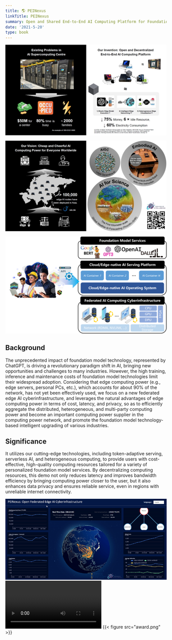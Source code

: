 ```yaml
---
title: 🌎 PEINexus
linkTitle: PEINexus
summary: Open and Shared End-to-End AI Computing Platform for Foundation Model-as-a-Service
date: '2021-5-20'
type: book
---
```


![alt text](pp-1.png)

![alt text](ppp-1.png)

![alt text](AIComputing-1.png)

## Background

The unprecedented impact of foundation model technology, represented by ChatGPT, is driving a revolutionary paradigm shift in AI, bringing new opportunities and challenges to many industries. However, the high training, inference and maintenance costs of foundation model technologies limit their widespread adoption. Considering that edge computing power (e.g., edge servers, personal PCs, etc.), which accounts for about 90% of the network, has not yet been effectively used, we focus on a new federated edge AI cyberinfrastructure, and leverages the natural advantages of edge computing power in terms of cost, latency, and privacy, so as to efficiently aggregate the distributed, heterogeneous, and multi-party computing power and become an important computing power supplier in the computing power network, and promote the foundation model technology-based intelligent upgrading of various industries.


## Significance

It utilizes our cutting-edge technologies, including token-adaptive serving, serverless AI, and heterogeneous computing, to provide users with cost-effective, high-quality computing resources tailored for a variety of personalized foundation model services. By decentralizing computing resources, this demo not only reduces latency and improves bandwidth efficiency by bringing computing power closer to the user, but it also enhances data privacy and ensures reliable service, even in regions with unreliable internet connectivity.

![alt text](demo-1.gif)
<video controls src="PEINexus-1.mp4" title="Title"></video>
{{< figure src="award.png" >}}

